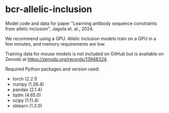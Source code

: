 # bcr-allelic-inclusion
Model code and data for paper "Learning antibody sequence constraints from allelic inclusion", Jagota et. al., 2024.

We recommend using a GPU. Allelic inclusion models train on a GPU in a few minutes, and memory requirements are low.

Training data for mouse models is not included on GitHub but is available on Zenodo at https://zenodo.org/records/13948324.

Required Python packages and version used:
- torch (2.2.1)
- numpy (1.26.4)
- pandas (2.1.4)
- tqdm (4.65.0)
- scipy (1.11.4)
- sklearn (1.3.0)
